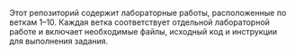 Этот репозиторий содержит лабораторные работы, расположенные по веткам 1–10.
Каждая ветка соответствует отдельной лабораторной работе и включает необходимые файлы, исходный код и инструкции для выполнения задания.
